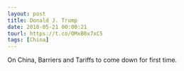 ```yaml
---
layout: post
title: Donald J. Trump
date: 2018-05-21 00:00:21
tourl: https://t.co/OMxB0x7xC5
tags: [China]
---
```

On China, Barriers and Tariffs to come down for first time.